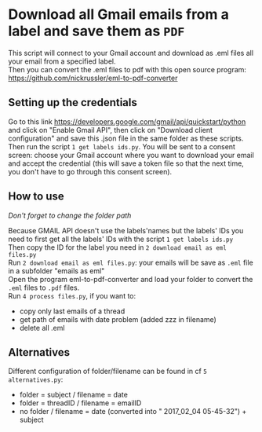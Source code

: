 # Download all Gmail emails from a label and save them as `PDF`
This script will connect to your Gmail account and download as .eml files all your email from a specified label.   
Then you can convert the .eml files to pdf with this open source program:  https://github.com/nickrussler/eml-to-pdf-converter


## Setting up the credentials
Go to this link https://developers.google.com/gmail/api/quickstart/python and click on "Enable Gmail API", then click on "Download client configuration" and save this .json file in the same folder as these scripts.  
Then run the script `1 get labels ids.py`. You will be sent to a consent screen: choose your Gmail account where you want to download your email and accept the credential (this will save a token file so that the next time, you don't have to go through this consent screen). 


## How to use
*Don't forget to change the folder path*  

Because GMAIL API doesn't use the labels'names but the labels' IDs you need to first get all the labels' IDs with the script `1 get labels ids.py`  
Then copy the ID for the label you need in `2 download email as eml files.py`  
Run `2 download email as eml files.py`: your emails will be save as `.eml` file in a subfolder "emails as eml"  
Open the program eml-to-pdf-converter and load your folder to convert the `.eml` files to `.pdf` files.  
Run `4 process files.py`, if you want to:
- copy only last emails of a thread 
- get path of emails with date problem (added zzz in filename)
- delete all .eml


## Alternatives 
Different configuration of folder/filename can be found in cf `5 alternatives.py`:
- folder = subject   / filename = date 
- folder = threadID  / filename =  emailID
- no folder          / filename =  date (converted into " 2017_02_04 05-45-32")  + subject
